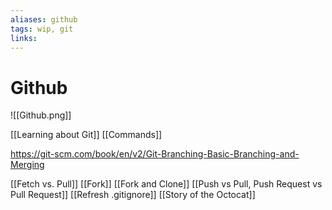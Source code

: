 ```yaml
---
aliases: github
tags: wip, git
links:
---
```


# Github

![[Github.png]]

[[Learning about Git]]
[[Commands]]

https://git-scm.com/book/en/v2/Git-Branching-Basic-Branching-and-Merging

[[Fetch vs. Pull]]
[[Fork]]
[[Fork and Clone]]
[[Push vs Pull, Push Request vs Pull Request]]
[[Refresh .gitignore]]
[[Story of the Octocat]]